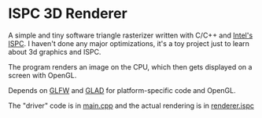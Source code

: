 # ISPC 3D Renderer
A simple and tiny software triangle rasterizer written with C/C++ and [Intel's ISPC](https://ispc.github.io/index.html).
I haven't done any major optimizations, it's a toy project just to learn about 3d graphics and ISPC.

The program renders an image on the CPU, which then gets displayed on a screen with OpenGL.

Depends on [GLFW](https://glfw.org) and [GLAD](https://glad.dav1d.de/) for platform-specific code and OpenGL.

The "driver" code is in [main.cpp](main.cpp) and the actual rendering is in [renderer.ispc](renderer.ispc)
